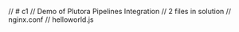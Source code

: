 // # c1
// Demo of Plutora Pipelines Integration
// 2 files in solution
// nginx.conf
// helloworld.js
